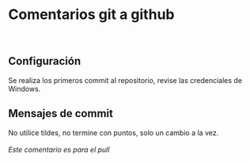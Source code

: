 # Comentarios git a github
<br>
<h2>Configuración</h2>
Se realiza los primeros commit al repositorio, revise las credenciales de Windows.
<h2>Mensajes de commit</h2>
No utilice tildes, no termine con puntos, solo un cambio a la vez.
<br>
<br>
<i>Este comentario es para el pull </i>
